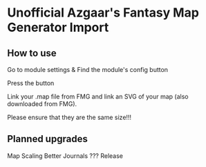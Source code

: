 # Unofficial Azgaar's Fantasy Map Generator Import

## How to use
Go to module settings & Find the module's config button

Press the button

Link your .map file from FMG and link an SVG of your map (also downloaded from FMG).

Please ensure that they are the same size!!!

## Planned upgrades
Map Scaling
Better Journals
???
Release
